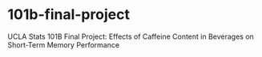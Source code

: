 # 101b-final-project
UCLA Stats 101B Final Project: Effects of Caffeine Content in Beverages on Short-Term Memory Performance
